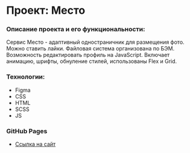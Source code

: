 # Проект: Место

### Описание проекта и его функциональности:

Сервис Место - адаптивный одностраничник для размещения фото. Можно ставить лайки. Файловая система организована по БЭМ. Возможность редактировать профиль на JavaScript. Включает анимацию, шрифты, обнуление стилей, использованы Flex и Grid.


### Технологии:

* Figma
* CSS
* HTML
* SCSS
* JS

### GitHub Pages

* [Ссылка на сайт](https://vitka27.github.io/mesto/)
